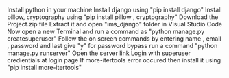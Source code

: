 Install python in your machine
Install django using "pip install django"
Install pillow, cryptography using "pip install pillow , cryptography"
Download the Project.zip file
Extract it and open "ims_django" folder in Visual Studio Code 
Now open a new Terminal and run a command as "python manage.py createsuperuser"
Follow the on screen commands by entering name , email , password and last give "y" for password bypass
run a command "python manage.py runserver"
Open the server link
Login with superuser credientials at login page
If more-itertools error occured then install it using "pip install more-itertools"
